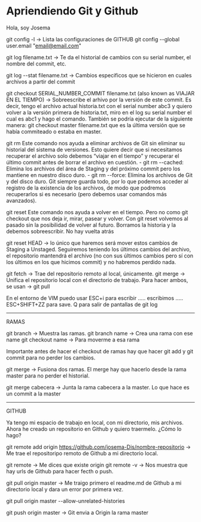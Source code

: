 # Apriendiendo Git y Github

Hola, soy Josema

git config -l -> Lista las configuraciones de GITHUB
git config --global user.email "email@email.com" 

git log filename.txt -> Te da el historial de cambios con su serial number, el nombre del commit, etc.

git log --stat filename.txt -> Cambios especificos que se hicieron en cuales archivos a partir del commit 

git checkout SERIAL_NUMBER_COMMIT filename.txt (also known as VIAJAR EN EL TIEMPO) -> Sobreescribe el arhivo por la versión de este commit. Es decir, tengo el archivo actual historia.txt con el serial number abc3 y quiero volver a la versión primera de historia.txt, miro en el log su serial number el cual es abc1 y hago el comando. También se podría ejecutar de la siguiente manera: git checkout master filename.txt que es la última versión que se había commiteado o estaba en master. 

git rm
Este comando nos ayuda a eliminar archivos de Git sin eliminar su historial del sistema de versiones. Esto quiere decir que si necesitamos recuperar el archivo solo debemos “viajar en el tiempo” y recuperar el último commit antes de borrar el archivo en cuestión.
    - git rm --cached: Elimina los archivos del área de Staging y del próximo commit pero los mantiene en nuestro disco duro.
    - git rm --force: Elimina los archivos de Git y del disco duro. Git siempre guarda todo, por lo que podemos acceder al registro de la existencia de los archivos, de modo que podremos recuperarlos si es necesario (pero debemos usar comandos más avanzados).

git reset
Este comando nos ayuda a volver en el tiempo. Pero no como git checkout que nos deja ir, mirar, pasear y volver. Con git reset volvemos al pasado sin la posibilidad de volver al futuro. Borramos la historia y la debemos sobreescribir. No hay vuelta atrás

git reset HEAD -> lo único que haremos será mover estos cambios de Staging a Unstaged. Seguiremos teniendo los últimos cambios del archivo, el repositorio mantendrá el archivo (no con sus últimos cambios pero sí con los últimos en los que hicimos commit) y no habremos perdido nada.

git fetch -> Trae del repositorio remoto al local, únicamente.
git merge -> Unifica el repositorio local con el directorio de trabajo.
Para hacer ambos, se usan -> git pull

En el entorno de VIM  puedo usar ESC+i para escribir ..... escribimos ..... ESC+SHIFT+ZZ para save.
Q para salir de pantallas de git log

------------------------

RAMAS

git branch -> Muestra las ramas.
git branch name -> Crea una rama con ese name
git checkout name -> Para moverme a esa rama

Importante antes de hacer el checkout de ramas hay que hacer git add y git commit para no perder los cambios.

git merge -> Fusiona dos ramas. El merge hay que hacerlo desde la rama master para no perder el historial.

git merge cabecera -> Junta la rama cabecera a la master. Lo que hace es un commit a la master

------------------------

GITHUB

Ya tengo mi espacio de trabajo en local, con mi directorio, mis archivos. Ahora he creado un repositorio en Github y quiero traermelo. ¿Cómo lo hago?

git remote add origin https://github.com/josema-Dis/nombre-repositorio -> Me trae el repositoripo remoto de Github a mi directorio local.

git remote -> Me dices que existe origin
git remote -v -> Nos muestra que hay urls de Github para hacer fecth o push.

git pull origin master -> Me traigo primero el readme.md de Github a mi directorio local y dara un error por primera vez.

git pull origin master --allow-unrelated-histories 

git push origin master -> Git envia a Origin la rama master
